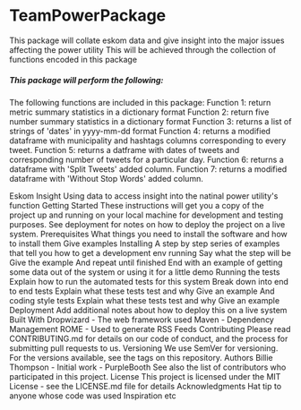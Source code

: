 # TeamPowerPackage
This package will collate eskom data and give insight into the major issues affecting the power utility
This will be achieved through the collection of functions encoded in this package
##### This package will perform the following:
The following functions are included in this package:
Function 1: return metric summary statistics in a dictionary format
Function 2: return five number summary statistics in a dictionary format
Function 3: returns a list of strings of 'dates' in yyyy-mm-dd format
Function 4: returns a modified dataframe with municipality and hashtags columns corresponding to every tweet.
Function 5: returns a datframe with dates of tweets and corresponding number of tweets for a particular day.
Function 6: returns a dataframe with 'Split Tweets' added column.
Function 7: returns a modified dataframe with 'Without Stop Words' added column.

Eskom Insight
Using data to access insight into the natinal power utility's function
Getting Started
These instructions will get you a copy of the project up and running on your local machine for development and testing purposes. See deployment for notes on how to deploy the project on a live system.
Prerequisites
What things you need to install the software and how to install them
Give examples
Installing
A step by step series of examples that tell you how to get a development env running
Say what the step will be
Give the example
And repeat
until finished
End with an example of getting some data out of the system or using it for a little demo
Running the tests
Explain how to run the automated tests for this system
Break down into end to end tests
Explain what these tests test and why
Give an example
And coding style tests
Explain what these tests test and why
Give an example
Deployment
Add additional notes about how to deploy this on a live system
Built With
Dropwizard - The web framework used
Maven - Dependency Management
ROME - Used to generate RSS Feeds
Contributing
Please read CONTRIBUTING.md for details on our code of conduct, and the process for submitting pull requests to us.
Versioning
We use SemVer for versioning. For the versions available, see the tags on this repository.
Authors
Billie Thompson - Initial work - PurpleBooth
See also the list of contributors who participated in this project.
License
This project is licensed under the MIT License - see the LICENSE.md file for details
Acknowledgments
Hat tip to anyone whose code was used
Inspiration
etc


